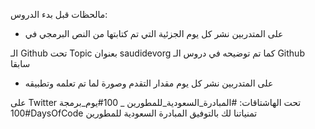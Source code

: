 مالحظات قبل بدء الدروس:

- على المتدربين نشر كل يوم الجزئية التي تم كتابتها من النص البرمجي في

الـ Github تحت Topic بعنوان saudidevorg
كما تم توضيحه في دروس الـ Github سابقا

- على المتدربين نشر كل يوم مقدار التقدم وصورة لما تم تعلمه وتطبيقه

على Twitter تحت الهاشتاقات:
#المبادرة_السعودية_للمطورين
_ 100#يوم_برمجة
#100DaysOfCode
تمنياتنا لك بالتوفيق
المبادرة السعودية للمطورين
